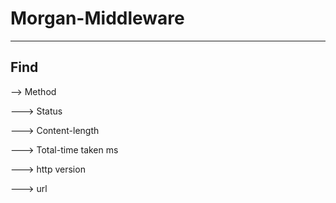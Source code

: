 # Morgan-Middleware
<hr/>
<h2> Find</h2>
<p>--> Method</p>
<p>---> Status</P>
     <p>---> Content-length</P>
     <p>---> Total-time taken ms</P>
     <p>---> http version</P>
     <p>---> url</P>
